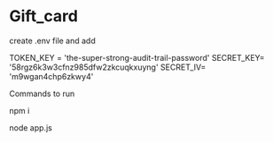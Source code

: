 # Gift_card

create .env file and add 

TOKEN_KEY = 'the-super-strong-audit-trail-password'
SECRET_KEY= '58rgz6k3w3cfnz985dfw2zkcuqkxuyng'
SECRET_IV= 'm9wgan4chp6zkwy4'

Commands to run 

npm i 

node app.js

